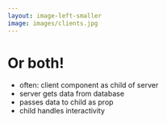 ```yaml
---
layout: image-left-smaller
image: images/clients.jpg
---
```

# Or both!

- often: client component as child of server
- server gets data from database
- passes data to child as prop
- child handles interactivity
